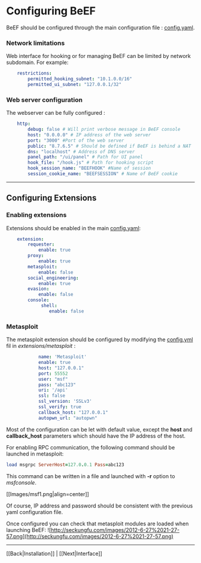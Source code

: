# Configuring BeEF

BeEF should be configured through the main configuration file : [config.yaml](https://github.com/beefproject/beef/blob/master/config.yaml).

### Network limitations

Web interface for hooking or for managing BeEF can be limited by network subdomain. For example:

```yaml
    restrictions:
        permitted_hooking_subnet: "10.1.0.0/16"
        permitted_ui_subnet: "127.0.0.1/32"
```

### Web server configuration

The webserver can be fully configured :

```yaml
    http:
        debug: false # Will print verbose message in BeEF console
        host: "0.0.0.0" # IP address of the web server
        port: "3000" #Port of the web server
        public: "8.7.6.5" # Should be defined if BeEF is behind a NAT
        dns: "localhost" # Address of DNS server
        panel_path: "/ui/panel" # Path for UI panel
        hook_file: "/hook.js" # Path for hooking script
        hook_session_name: "BEEFHOOK" #Name of session
        session_cookie_name: "BEEFSESSION" # Name of BeEF cookie
```

***

## Configuring Extensions

### Enabling extensions

Extensions should be enabled in the main [config.yaml](https://github.com/beefproject/beef/blob/master/config.yaml):

```yaml
    extension:
        requester:
            enable: true
        proxy:
            enable: true
        metasploit:
            enable: false
        social_engineering:
            enable: true
        evasion:
            enable: false
        console:
             shell:
                enable: false
```

### Metasploit

The metasploit extension should be configured by modifying the [config.yml](https://github.com/beefproject/beef/blob/master/extensions/metasploit/config.yaml) fil in _extensions/metasploit_ :

```yaml
            name: 'Metasploit'
            enable: true
            host: "127.0.0.1"
            port: 55552
            user: "msf"
            pass: "abc123"
            uri: '/api'
            ssl: false
            ssl_version: 'SSLv3'
            ssl_verify: true
            callback_host: "127.0.0.1"
            autopwn_url: "autopwn"
```

Most of the configuration can be let with default value, except the **host** and **callback_host** parameters which should have the IP address of the host.

For enabling RPC communication, the following command should be launched in metasploit:

```ruby
load msgrpc ServerHost=127.0.0.1 Pass=abc123
```

This command can be written in a file and launched with **-r** option to _msfconsole_.

[[Images/msf1.png|align=center]]

Of course, IP address and password should be consistent with the previous yaml configuration file.

Once configured you can check that metasploit modules are loaded when launching BeEF:
![http://seckungfu.com/images/2012-6-27%2021-27-57.png](http://seckungfu.com/images/2012-6-27%2021-27-57.png)


***
[[Back|Installation]] | [[Next|Interface]]